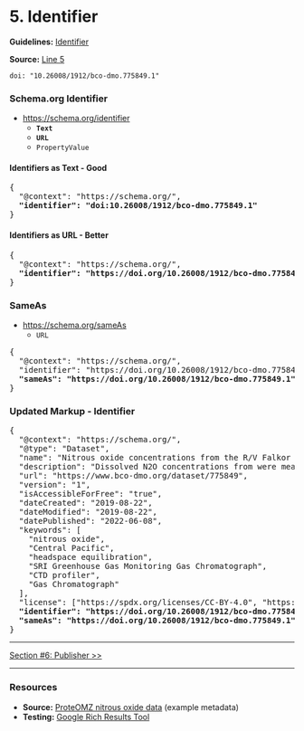 # 5. Identifier

**Guidelines:** 
[Identifier](/guides/Dataset.md#identifier)

**Source:**
[Line 5](/tutorials/esip-summer-mtg-2022/examples/dataset-01.txt#L5)

```
doi: "10.26008/1912/bco-dmo.775849.1"
```

### Schema.org Identifier

- https://schema.org/identifier
    - <strong>`Text`
    - `URL`</strong>
    - `PropertyValue`


#### Identifiers as Text - Good

<pre>
{
  "@context": "https://schema.org/",
  <strong>"identifier": "doi:10.26008/1912/bco-dmo.775849.1"</strong>
}
</pre>


#### Identifiers as URL - Better

<pre>
{
  "@context": "https://schema.org/",
  <strong>"identifier": "https://doi.org/10.26008/1912/bco-dmo.775849.1"</strong>
}
</pre>

### SameAs

- https://schema.org/sameAs
    - `URL`

<pre>
{
  "@context": "https://schema.org/",
  "identifier": "https://doi.org/10.26008/1912/bco-dmo.775849.1",
  <strong>"sameAs": "https://doi.org/10.26008/1912/bco-dmo.775849.1"</strong>
}
</pre>

### Updated Markup - Identifier

<pre>
{
  "@context": "https://schema.org/",
  "@type": "Dataset",
  "name": "Nitrous oxide concentrations from the R/V Falkor expedition FK160115 in the Central Pacific from January to February 2016",
  "description": "Dissolved N2O concentrations from were measured in discrete samples on a research expedition to the Equatorial Pacific. Water samples were collected using a 24 bottle Niskin rosette equipped with a CTD. N₂O concentrations were measured using a headspace equilibration method and analyzed on a SRI Greenhouse Gas Monitoring Gas Chromatograph.",
  "url": "https://www.bco-dmo.org/dataset/775849",
  "version": "1",
  "isAccessibleForFree": "true",
  "dateCreated": "2019-08-22",
  "dateModified": "2019-08-22",
  "datePublished": "2022-06-08",
  "keywords": [
    "nitrous oxide", 
    "Central Pacific", 
    "headspace equilibration", 
    "SRI Greenhouse Gas Monitoring Gas Chromatograph",
    "CTD profiler",
    "Gas Chromatograph"
  ],
  "license": ["https://spdx.org/licenses/CC-BY-4.0", "https://creativecommons.org/licenses/by/4.0/"],
  <strong>"identifier": "https://doi.org/10.26008/1912/bco-dmo.775849.1",
  "sameAs": "https://doi.org/10.26008/1912/bco-dmo.775849.1"</strong>
}
</pre>
<hr/>

[Section #6: Publisher >>](06_publisher.md)

<hr/>

### Resources
- **Source:** [ProteOMZ nitrous oxide data](/tutorials/esip-summer-mtg-2022/examples/dataset-01.txt) (example metadata)
- **Testing:** [Google Rich Results Tool](https://search.google.com/test/rich-results)

